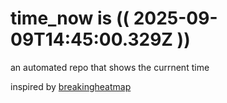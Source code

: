 # time_now is (( 2025-09-09T14:45:00.329Z ))

an automated repo that shows the currnent time

inspired by [breakingheatmap](https://github.com/breakingheatmap/breakingheatmap)